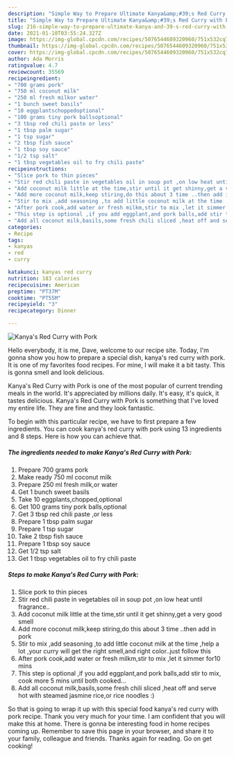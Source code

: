 ```yaml
---
description: "Simple Way to Prepare Ultimate Kanya&amp;#39;s Red Curry with Pork"
title: "Simple Way to Prepare Ultimate Kanya&amp;#39;s Red Curry with Pork"
slug: 216-simple-way-to-prepare-ultimate-kanya-and-39-s-red-curry-with-pork
date: 2021-01-10T03:55:24.327Z
image: https://img-global.cpcdn.com/recipes/5076544609320960/751x532cq70/kanyas-red-curry-with-pork-recipe-main-photo.jpg
thumbnail: https://img-global.cpcdn.com/recipes/5076544609320960/751x532cq70/kanyas-red-curry-with-pork-recipe-main-photo.jpg
cover: https://img-global.cpcdn.com/recipes/5076544609320960/751x532cq70/kanyas-red-curry-with-pork-recipe-main-photo.jpg
author: Ada Morris
ratingvalue: 4.7
reviewcount: 35569
recipeingredient:
- "700 grams pork"
- "750 ml coconut milk"
- "250 ml fresh milkor water"
- "1 bunch sweet basils"
- "10 eggplantschoppedoptional"
- "100 grams tiny pork ballsoptional"
- "3 tbsp red chili paste or less"
- "1 tbsp palm sugar"
- "1 tsp sugar"
- "2 tbsp fish sauce"
- "1 tbsp soy sauce"
- "1/2 tsp salt"
- "1 tbsp vegetables oil to fry chili paste"
recipeinstructions:
- "Slice pork to thin pieces"
- "Stir red chili paste in vegetables oil in soup pot ,on low heat until fragrance.."
- "Add coconut milk little at the time,stir until it get shinny,get a very good smell"
- "Add more coconut milk,keep stiring,do this about 3 time ..then add in pork"
- "Stir to mix ,add seasoning ,to add little coconut milk at the time ,help a lot ,your  curry will get the right smell,and right color..just follow this"
- "After pork cook,add water or fresh milkm,stir to mix ,let it simmer for10 mins"
- "This step is optional ,if you add eggplant,and pork balls,add stir to mix, cook more 5 mins until both cooked..."
- "Add all coconut milk,basils,some fresh chili sliced ,heat off and serve hot with steamed jasmine rice,or rice noodles :)"
categories:
- Recipe
tags:
- kanyas
- red
- curry

katakunci: kanyas red curry 
nutrition: 183 calories
recipecuisine: American
preptime: "PT37M"
cooktime: "PT55M"
recipeyield: "3"
recipecategory: Dinner

---
```



![Kanya&#39;s Red Curry with Pork](https://img-global.cpcdn.com/recipes/5076544609320960/751x532cq70/kanyas-red-curry-with-pork-recipe-main-photo.jpg)

Hello everybody, it is me, Dave, welcome to our recipe site. Today, I'm gonna show you how to prepare a special dish, kanya&#39;s red curry with pork. It is one of my favorites food recipes. For mine, I will make it a bit tasty. This is gonna smell and look delicious.



Kanya&#39;s Red Curry with Pork is one of the most popular of current trending meals in the world. It's appreciated by millions daily. It's easy, it's quick, it tastes delicious. Kanya&#39;s Red Curry with Pork is something that I've loved my entire life. They are fine and they look fantastic.


To begin with this particular recipe, we have to first prepare a few ingredients. You can cook kanya&#39;s red curry with pork using 13 ingredients and 8 steps. Here is how you can achieve that.

<!--inarticleads1-->

##### The ingredients needed to make Kanya&#39;s Red Curry with Pork:

1. Prepare 700 grams pork
1. Make ready 750 ml coconut milk
1. Prepare 250 ml fresh milk,or water
1. Get 1 bunch sweet basils
1. Take 10 eggplants,chopped,optional
1. Get 100 grams tiny pork balls,optional
1. Get 3 tbsp red chili paste ,or less
1. Prepare 1 tbsp palm sugar
1. Prepare 1 tsp sugar
1. Take 2 tbsp fish sauce
1. Prepare 1 tbsp soy sauce
1. Get 1/2 tsp salt
1. Get 1 tbsp vegetables oil to fry chili paste




<!--inarticleads2-->

##### Steps to make Kanya&#39;s Red Curry with Pork:

1. Slice pork to thin pieces
1. Stir red chili paste in vegetables oil in soup pot ,on low heat until fragrance..
1. Add coconut milk little at the time,stir until it get shinny,get a very good smell
1. Add more coconut milk,keep stiring,do this about 3 time ..then add in pork
1. Stir to mix ,add seasoning ,to add little coconut milk at the time ,help a lot ,your  curry will get the right smell,and right color..just follow this
1. After pork cook,add water or fresh milkm,stir to mix ,let it simmer for10 mins
1. This step is optional ,if you add eggplant,and pork balls,add stir to mix, cook more 5 mins until both cooked...
1. Add all coconut milk,basils,some fresh chili sliced ,heat off and serve hot with steamed jasmine rice,or rice noodles :)




So that is going to wrap it up with this special food kanya&#39;s red curry with pork recipe. Thank you very much for your time. I am confident that you will make this at home. There is gonna be interesting food in home recipes coming up. Remember to save this page in your browser, and share it to your family, colleague and friends. Thanks again for reading. Go on get cooking!
